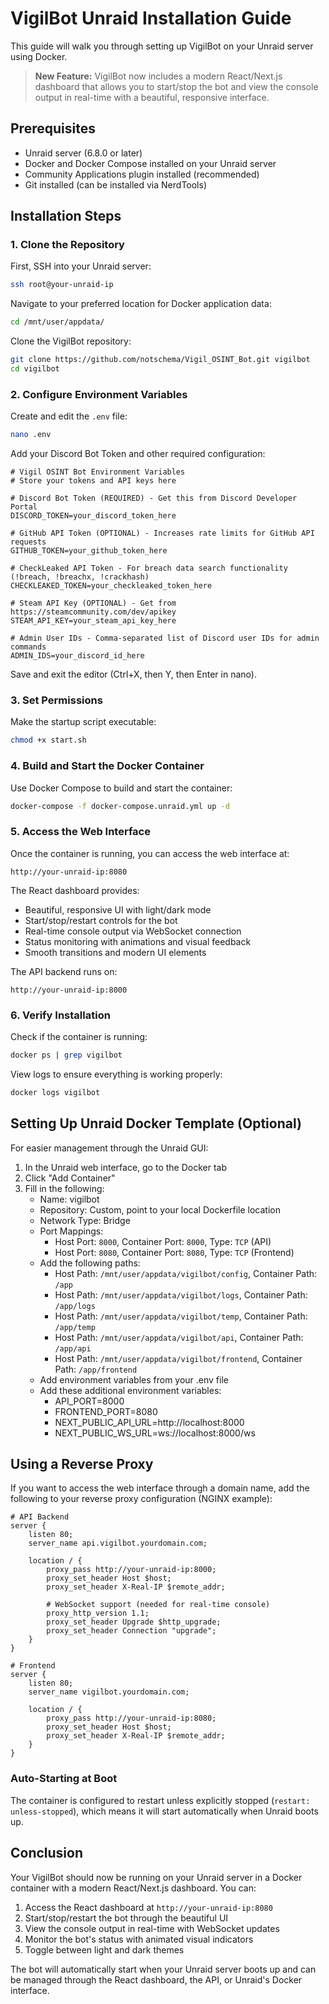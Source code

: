 # VigilBot Unraid Installation Guide

This guide will walk you through setting up VigilBot on your Unraid server using Docker.

> **New Feature:** VigilBot now includes a modern React/Next.js dashboard that allows you to start/stop the bot and view the console output in real-time with a beautiful, responsive interface.

## Prerequisites

- Unraid server (6.8.0 or later)
- Docker and Docker Compose installed on your Unraid server
- Community Applications plugin installed (recommended)
- Git installed (can be installed via NerdTools)

## Installation Steps

### 1. Clone the Repository

First, SSH into your Unraid server:

```bash
ssh root@your-unraid-ip
```

Navigate to your preferred location for Docker application data:

```bash
cd /mnt/user/appdata/
```

Clone the VigilBot repository:

```bash
git clone https://github.com/notschema/Vigil_OSINT_Bot.git vigilbot
cd vigilbot
```

### 2. Configure Environment Variables

Create and edit the `.env` file:

```bash
nano .env
```

Add your Discord Bot Token and other required configuration:

```
# Vigil OSINT Bot Environment Variables
# Store your tokens and API keys here

# Discord Bot Token (REQUIRED) - Get this from Discord Developer Portal
DISCORD_TOKEN=your_discord_token_here

# GitHub API Token (OPTIONAL) - Increases rate limits for GitHub API requests
GITHUB_TOKEN=your_github_token_here

# CheckLeaked API Token - For breach data search functionality (!breach, !breachx, !crackhash)
CHECKLEAKED_TOKEN=your_checkleaked_token_here

# Steam API Key (OPTIONAL) - Get from https://steamcommunity.com/dev/apikey
STEAM_API_KEY=your_steam_api_key_here

# Admin User IDs - Comma-separated list of Discord user IDs for admin commands
ADMIN_IDS=your_discord_id_here
```

Save and exit the editor (Ctrl+X, then Y, then Enter in nano).

### 3. Set Permissions

Make the startup script executable:

```bash
chmod +x start.sh
```

### 4. Build and Start the Docker Container

Use Docker Compose to build and start the container:

```bash
docker-compose -f docker-compose.unraid.yml up -d
```

### 5. Access the Web Interface

Once the container is running, you can access the web interface at:

```
http://your-unraid-ip:8080
```

The React dashboard provides:
- Beautiful, responsive UI with light/dark mode
- Start/stop/restart controls for the bot
- Real-time console output via WebSocket connection
- Status monitoring with animations and visual feedback
- Smooth transitions and modern UI elements

The API backend runs on:

```
http://your-unraid-ip:8000
```

### 6. Verify Installation

Check if the container is running:

```bash
docker ps | grep vigilbot
```

View logs to ensure everything is working properly:

```bash
docker logs vigilbot
```

## Setting Up Unraid Docker Template (Optional)

For easier management through the Unraid GUI:

1. In the Unraid web interface, go to the Docker tab
2. Click "Add Container"
3. Fill in the following:
   - Name: vigilbot
   - Repository: Custom, point to your local Dockerfile location
   - Network Type: Bridge
   - Port Mappings:
     - Host Port: `8000`, Container Port: `8000`, Type: `TCP` (API)
     - Host Port: `8080`, Container Port: `8080`, Type: `TCP` (Frontend)
   - Add the following paths:
     - Host Path: `/mnt/user/appdata/vigilbot/config`, Container Path: `/app`
     - Host Path: `/mnt/user/appdata/vigilbot/logs`, Container Path: `/app/logs`
     - Host Path: `/mnt/user/appdata/vigilbot/temp`, Container Path: `/app/temp`
     - Host Path: `/mnt/user/appdata/vigilbot/api`, Container Path: `/app/api`
     - Host Path: `/mnt/user/appdata/vigilbot/frontend`, Container Path: `/app/frontend`
   - Add environment variables from your .env file
   - Add these additional environment variables:
     - API_PORT=8000
     - FRONTEND_PORT=8080
     - NEXT_PUBLIC_API_URL=http://localhost:8000
     - NEXT_PUBLIC_WS_URL=ws://localhost:8000/ws

## Using a Reverse Proxy

If you want to access the web interface through a domain name, add the following to your reverse proxy configuration (NGINX example):

```nginx
# API Backend
server {
    listen 80;
    server_name api.vigilbot.yourdomain.com;

    location / {
        proxy_pass http://your-unraid-ip:8000;
        proxy_set_header Host $host;
        proxy_set_header X-Real-IP $remote_addr;
        
        # WebSocket support (needed for real-time console)
        proxy_http_version 1.1;
        proxy_set_header Upgrade $http_upgrade;
        proxy_set_header Connection "upgrade";
    }
}

# Frontend
server {
    listen 80;
    server_name vigilbot.yourdomain.com;

    location / {
        proxy_pass http://your-unraid-ip:8080;
        proxy_set_header Host $host;
        proxy_set_header X-Real-IP $remote_addr;
    }
}
```

### Auto-Starting at Boot

The container is configured to restart unless explicitly stopped (`restart: unless-stopped`), which means it will start automatically when Unraid boots up.

## Conclusion

Your VigilBot should now be running on your Unraid server in a Docker container with a modern React/Next.js dashboard. You can:

1. Access the React dashboard at `http://your-unraid-ip:8080`
2. Start/stop/restart the bot through the beautiful UI
3. View the console output in real-time with WebSocket updates
4. Monitor the bot's status with animated visual indicators
5. Toggle between light and dark themes

The bot will automatically start when your Unraid server boots up and can be managed through the React dashboard, the API, or Unraid's Docker interface.